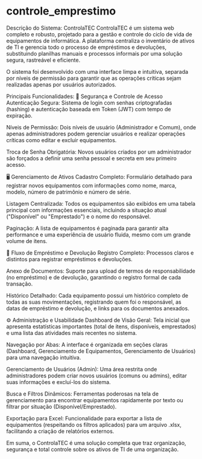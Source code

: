 # controle_emprestimo
Descrição do Sistema: ControlaTEC
ControlaTEC é um sistema web completo e robusto, projetado para a gestão e controle do ciclo de vida de equipamentos de informática. A plataforma centraliza o inventário de ativos de TI e gerencia todo o processo de empréstimos e devoluções, substituindo planilhas manuais e processos informais por uma solução segura, rastreável e eficiente.

O sistema foi desenvolvido com uma interface limpa e intuitiva, separada por níveis de permissão para garantir que as operações críticas sejam realizadas apenas por usuários autorizados.

Principais Funcionalidades:
🔐 Segurança e Controle de Acesso
Autenticação Segura: Sistema de login com senhas criptografadas (hashing) e autenticação baseada em Token (JWT) com tempo de expiração.

Níveis de Permissão: Dois níveis de usuário (Administrador e Comum), onde apenas administradores podem gerenciar usuários e realizar operações críticas como editar e excluir equipamentos.

Troca de Senha Obrigatória: Novos usuários criados por um administrador são forçados a definir uma senha pessoal e secreta em seu primeiro acesso.

🖥️ Gerenciamento de Ativos
Cadastro Completo: Formulário detalhado para registrar novos equipamentos com informações como nome, marca, modelo, número de patrimônio e número de série.

Listagem Centralizada: Todos os equipamentos são exibidos em uma tabela principal com informações essenciais, incluindo a situação atual ("Disponível" ou "Emprestado") e o nome do responsável.

Paginação: A lista de equipamentos é paginada para garantir alta performance e uma experiência de usuário fluida, mesmo com um grande volume de itens.

🔄 Fluxo de Empréstimo e Devolução
Registro Completo: Processos claros e distintos para registrar empréstimos e devoluções.

Anexo de Documentos: Suporte para upload de termos de responsabilidade (no empréstimo) e de devolução, garantindo o registro formal de cada transação.

Histórico Detalhado: Cada equipamento possui um histórico completo de todas as suas movimentações, registrando quem foi o responsável, as datas de empréstimo e devolução, e links para os documentos anexados.

⚙️ Administração e Usabilidade
Dashboard de Visão Geral: Tela inicial que apresenta estatísticas importantes (total de itens, disponíveis, emprestados) e uma lista das atividades mais recentes no sistema.

Navegação por Abas: A interface é organizada em seções claras (Dashboard, Gerenciamento de Equipamentos, Gerenciamento de Usuários) para uma navegação intuitiva.

Gerenciamento de Usuários (Admin): Uma área restrita onde administradores podem criar novos usuários (comuns ou admins), editar suas informações e excluí-los do sistema.

Busca e Filtros Dinâmicos: Ferramentas poderosas na tela de gerenciamento para encontrar equipamentos rapidamente por texto ou filtrar por situação (Disponível/Emprestado).

Exportação para Excel: Funcionalidade para exportar a lista de equipamentos (respeitando os filtros aplicados) para um arquivo .xlsx, facilitando a criação de relatórios externos.

Em suma, o ControlaTEC é uma solução completa que traz organização, segurança e total controle sobre os ativos de TI de uma organização.

